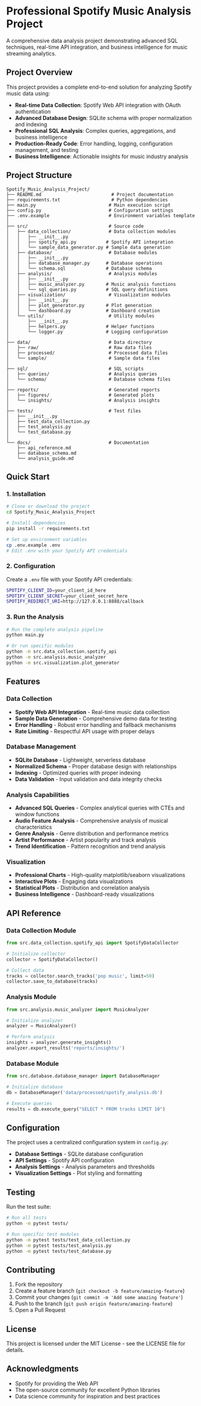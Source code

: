 # Professional Spotify Music Analysis Project

A comprehensive data analysis project demonstrating advanced SQL techniques, real-time API integration, and business intelligence for music streaming analytics.

## Project Overview

This project provides a complete end-to-end solution for analyzing Spotify music data using:

- **Real-time Data Collection**: Spotify Web API integration with OAuth authentication
- **Advanced Database Design**: SQLite schema with proper normalization and indexing
- **Professional SQL Analysis**: Complex queries, aggregations, and business intelligence
- **Production-Ready Code**: Error handling, logging, configuration management, and testing
- **Business Intelligence**: Actionable insights for music industry analysis

## Project Structure

```
Spotify_Music_Analysis_Project/
├── README.md                          # Project documentation
├── requirements.txt                   # Python dependencies
├── main.py                           # Main execution script
├── config.py                         # Configuration settings
├── .env.example                      # Environment variables template
│
├── src/                              # Source code
│   ├── data_collection/              # Data collection modules
│   │   ├── __init__.py
│   │   ├── spotify_api.py           # Spotify API integration
│   │   └── sample_data_generator.py # Sample data generation
│   ├── database/                     # Database modules
│   │   ├── __init__.py
│   │   ├── database_manager.py      # Database operations
│   │   └── schema.sql               # Database schema
│   ├── analysis/                     # Analysis modules
│   │   ├── __init__.py
│   │   ├── music_analyzer.py        # Music analysis functions
│   │   └── sql_queries.py           # SQL query definitions
│   ├── visualization/                # Visualization modules
│   │   ├── __init__.py
│   │   ├── plot_generator.py        # Plot generation
│   │   └── dashboard.py             # Dashboard creation
│   └── utils/                        # Utility modules
│       ├── __init__.py
│       ├── helpers.py               # Helper functions
│       └── logger.py                # Logging configuration
│
├── data/                             # Data directory
│   ├── raw/                          # Raw data files
│   ├── processed/                    # Processed data files
│   └── sample/                       # Sample data files
│
├── sql/                              # SQL scripts
│   ├── queries/                      # Analysis queries
│   └── schema/                       # Database schema files
│
├── reports/                          # Generated reports
│   ├── figures/                      # Generated plots
│   └── insights/                     # Analysis insights
│
├── tests/                            # Test files
│   ├── __init__.py
│   ├── test_data_collection.py
│   ├── test_analysis.py
│   └── test_database.py
│
└── docs/                             # Documentation
    ├── api_reference.md
    ├── database_schema.md
    └── analysis_guide.md
```

## Quick Start

### 1. Installation

```bash
# Clone or download the project
cd Spotify_Music_Analysis_Project

# Install dependencies
pip install -r requirements.txt

# Set up environment variables
cp .env.example .env
# Edit .env with your Spotify API credentials
```

### 2. Configuration

Create a `.env` file with your Spotify API credentials:

```bash
SPOTIFY_CLIENT_ID=your_client_id_here
SPOTIFY_CLIENT_SECRET=your_client_secret_here
SPOTIFY_REDIRECT_URI=http://127.0.0.1:8888/callback
```

### 3. Run the Analysis

```bash
# Run the complete analysis pipeline
python main.py

# Or run specific modules
python -m src.data_collection.spotify_api
python -m src.analysis.music_analyzer
python -m src.visualization.plot_generator
```

## Features

### Data Collection
- **Spotify Web API Integration** - Real-time music data collection
- **Sample Data Generation** - Comprehensive demo data for testing
- **Error Handling** - Robust error handling and fallback mechanisms
- **Rate Limiting** - Respectful API usage with proper delays

### Database Management
- **SQLite Database** - Lightweight, serverless database
- **Normalized Schema** - Proper database design with relationships
- **Indexing** - Optimized queries with proper indexing
- **Data Validation** - Input validation and data integrity checks

### Analysis Capabilities
- **Advanced SQL Queries** - Complex analytical queries with CTEs and window functions
- **Audio Feature Analysis** - Comprehensive analysis of musical characteristics
- **Genre Analysis** - Genre distribution and performance metrics
- **Artist Performance** - Artist popularity and track analysis
- **Trend Identification** - Pattern recognition and trend analysis

### Visualization
- **Professional Charts** - High-quality matplotlib/seaborn visualizations
- **Interactive Plots** - Engaging data visualizations
- **Statistical Plots** - Distribution and correlation analysis
- **Business Intelligence** - Dashboard-ready visualizations

## API Reference

### Data Collection Module

```python
from src.data_collection.spotify_api import SpotifyDataCollector

# Initialize collector
collector = SpotifyDataCollector()

# Collect data
tracks = collector.search_tracks('pop music', limit=50)
collector.save_to_database(tracks)
```

### Analysis Module

```python
from src.analysis.music_analyzer import MusicAnalyzer

# Initialize analyzer
analyzer = MusicAnalyzer()

# Perform analysis
insights = analyzer.generate_insights()
analyzer.export_results('reports/insights/')
```

### Database Module

```python
from src.database.database_manager import DatabaseManager

# Initialize database
db = DatabaseManager('data/processed/spotify_analysis.db')

# Execute queries
results = db.execute_query("SELECT * FROM tracks LIMIT 10")
```

## Configuration

The project uses a centralized configuration system in `config.py`:

- **Database Settings** - SQLite database configuration
- **API Settings** - Spotify API configuration
- **Analysis Settings** - Analysis parameters and thresholds
- **Visualization Settings** - Plot styling and formatting

## Testing

Run the test suite:

```bash
# Run all tests
python -m pytest tests/

# Run specific test modules
python -m pytest tests/test_data_collection.py
python -m pytest tests/test_analysis.py
python -m pytest tests/test_database.py
```

## Contributing

1. Fork the repository
2. Create a feature branch (`git checkout -b feature/amazing-feature`)
3. Commit your changes (`git commit -m 'Add some amazing feature'`)
4. Push to the branch (`git push origin feature/amazing-feature`)
5. Open a Pull Request

## License

This project is licensed under the MIT License - see the LICENSE file for details.

## Acknowledgments

- Spotify for providing the Web API
- The open-source community for excellent Python libraries
- Data science community for inspiration and best practices
